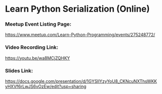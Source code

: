 # Learn Python Serialization (Online)

### Meetup Event Listing Page:
https://www.meetup.com/Learn-Python-Programming/events/275248772/

### Video Recording Link:
https://youtu.be/wa8MCjZQHKY

### Slides Link:
https://docs.google.com/presentation/d/1GYSIlYzyYoU8_CKNcuNXThsWKKyHXVf6rLwJS6vOzEw/edit?usp=sharing
